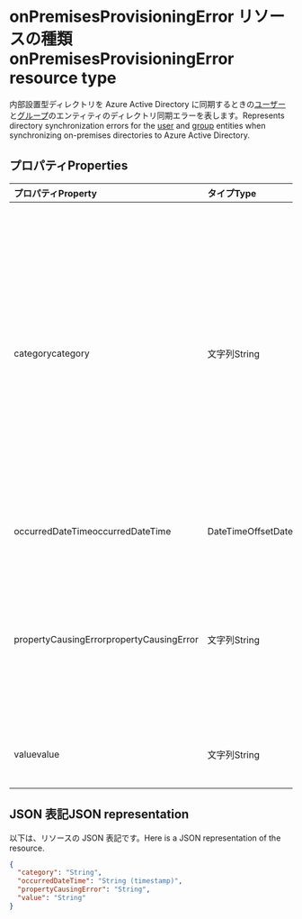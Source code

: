 # <a name="onpremisesprovisioningerror-resource-type"></a><span data-ttu-id="978c8-101">onPremisesProvisioningError リソースの種類</span><span class="sxs-lookup"><span data-stu-id="978c8-101">onPremisesProvisioningError resource type</span></span>

<span data-ttu-id="978c8-102">内部設置型ディレクトリを Azure Active Directory に同期するときの[ユーザー](user.md)と[グループ](group.md)のエンティティのディレクトリ同期エラーを表します。</span><span class="sxs-lookup"><span data-stu-id="978c8-102">Represents directory synchronization errors for the [user](user.md) and [group](group.md) entities when synchronizing on-premises directories to Azure Active Directory.</span></span>

## <a name="properties"></a><span data-ttu-id="978c8-103">プロパティ</span><span class="sxs-lookup"><span data-stu-id="978c8-103">Properties</span></span>

| <span data-ttu-id="978c8-104">プロパティ</span><span class="sxs-lookup"><span data-stu-id="978c8-104">Property</span></span> | <span data-ttu-id="978c8-105">タイプ</span><span class="sxs-lookup"><span data-stu-id="978c8-105">Type</span></span> | <span data-ttu-id="978c8-106">説明</span><span class="sxs-lookup"><span data-stu-id="978c8-106">Description</span></span> |
|:---------------|:--------|:----------|
|<span data-ttu-id="978c8-107">category</span><span class="sxs-lookup"><span data-stu-id="978c8-107">category</span></span>|<span data-ttu-id="978c8-108">文字列</span><span class="sxs-lookup"><span data-stu-id="978c8-108">String</span></span>| <span data-ttu-id="978c8-109">事前設定時のエラーのカテゴリです。</span><span class="sxs-lookup"><span data-stu-id="978c8-109">Category of the provisioning error.</span></span> <span data-ttu-id="978c8-110">注意: 現時点で使用可能な値は 1 つだけです。</span><span class="sxs-lookup"><span data-stu-id="978c8-110">Note: Currently, there is only one possible value.</span></span> <span data-ttu-id="978c8-111">使用可能な値: *PropertyConflict* - プロパティの値が一意でないことを示します。</span><span class="sxs-lookup"><span data-stu-id="978c8-111">Possible value: *PropertyConflict* - indicates a property value is not unique.</span></span> <span data-ttu-id="978c8-112">他のオブジェクトには、プロパティの同じ値が含まれます。</span><span class="sxs-lookup"><span data-stu-id="978c8-112">Other objects contain the same value for the property.</span></span> |
|<span data-ttu-id="978c8-113">occurredDateTime</span><span class="sxs-lookup"><span data-stu-id="978c8-113">occurredDateTime</span></span>|<span data-ttu-id="978c8-114">DateTimeOffset</span><span class="sxs-lookup"><span data-stu-id="978c8-114">DateTimeOffset</span></span>| <span data-ttu-id="978c8-115">エラーが発生した日時。</span><span class="sxs-lookup"><span data-stu-id="978c8-115">The time at which the error occurred.</span></span> |
|<span data-ttu-id="978c8-116">propertyCausingError</span><span class="sxs-lookup"><span data-stu-id="978c8-116">propertyCausingError</span></span>|<span data-ttu-id="978c8-117">文字列</span><span class="sxs-lookup"><span data-stu-id="978c8-117">String</span></span>| <span data-ttu-id="978c8-118">エラーの原因となっているディレクトリのプロパティの名前。</span><span class="sxs-lookup"><span data-stu-id="978c8-118">Name of the directory property causing the error.</span></span> <span data-ttu-id="978c8-119">現在使用可能な値: *UserPrincipalName* または *ProxyAddress*</span><span class="sxs-lookup"><span data-stu-id="978c8-119">Current possible values: *UserPrincipalName* or *ProxyAddress*</span></span> |
|<span data-ttu-id="978c8-120">value</span><span class="sxs-lookup"><span data-stu-id="978c8-120">value</span></span>|<span data-ttu-id="978c8-121">文字列</span><span class="sxs-lookup"><span data-stu-id="978c8-121">String</span></span>| <span data-ttu-id="978c8-122">エラーの原因となっているプロパティの値です。</span><span class="sxs-lookup"><span data-stu-id="978c8-122">Value of the property causing the error.</span></span> |

## <a name="json-representation"></a><span data-ttu-id="978c8-123">JSON 表記</span><span class="sxs-lookup"><span data-stu-id="978c8-123">JSON representation</span></span>
<span data-ttu-id="978c8-124">以下は、リソースの JSON 表記です。</span><span class="sxs-lookup"><span data-stu-id="978c8-124">Here is a JSON representation of the resource.</span></span>

<!-- {
  "blockType": "resource",
  "optionalProperties": [

  ],
  "@odata.type": "microsoft.graph.onPremisesProvisioningError"
}-->

```json
{
  "category": "String",
  "occurredDateTime": "String (timestamp)",
  "propertyCausingError": "String",
  "value": "String"
}

```


<!-- uuid: 8fcb5dbc-d5aa-4681-8e31-b001d5168d79
2015-10-25 14:57:30 UTC -->
<!-- {
  "type": "#page.annotation",
  "description": "onPremisesProvisioningError resource",
  "keywords": "",
  "section": "documentation",
  "tocPath": ""
}-->